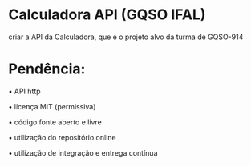 # Calculadora API (GQSO IFAL)
criar a API da Calculadora, que é o projeto alvo da turma de GQSO-914

# Pendência:

• API http

• licença MIT (permissiva)

• código fonte aberto e livre

• utilização do repositório online

• utilização de integração e entrega contínua
